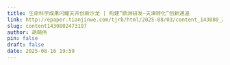 ```yaml
---
title: 生命科学成果闪耀天开创新沙龙 | 构建“欧洲研发—天津转化”创新通道
link: http://epaper.tianjinwe.com/tjrb/html/2025-08/03/content_143080_2473197.htm
slug: content1430802473197
author: 胡萌伟
pin: false
draft: false
date: 2025-08-16 19:59
---
```

